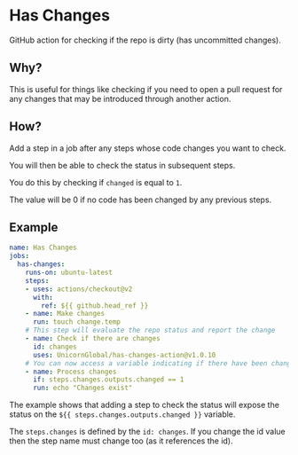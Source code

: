 # Has Changes

GitHub action for checking if the repo is dirty (has uncommitted changes).

## Why?

This is useful for things like checking if you need to open a pull
request for any changes that may be introduced through another action.

## How?

Add a step in a job after any steps whose code changes you want to check.

You will then be able to check the status in subsequent steps.

You do this by checking if `changed` is equal to `1`.

The value will be 0 if no code has been changed by any previous steps.

## Example

```yaml
name: Has Changes
jobs:
  has-changes:
    runs-on: ubuntu-latest
    steps:
    - uses: actions/checkout@v2
      with:
        ref: ${{ github.head_ref }}
    - name: Make changes
      run: touch change.temp
    # This step will evaluate the repo status and report the change
    - name: Check if there are changes
      id: changes
      uses: UnicornGlobal/has-changes-action@v1.0.10
    # You can now access a variable indicating if there have been changes
    - name: Process changes
      if: steps.changes.outputs.changed == 1
      run: echo "Changes exist"
```

The example shows that adding a step to check the status will expose the
status on the `${{ steps.changes.outputs.changed }}` variable.

The `steps.changes` is defined by the `id: changes`. If you change the id
value then the step name must change too (as it references the id).
